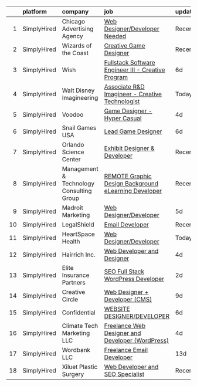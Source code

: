 

|    | platform    | company                                  | job                                                                                                                                                                 | update_time   | location                   |
|---:|:------------|:-----------------------------------------|:--------------------------------------------------------------------------------------------------------------------------------------------------------------------|:--------------|:---------------------------|
|  1 | SimplyHired | Chicago Advertising Agency               | [Web Designer/Developer Needed](https://www.simplyhired.com/job/3WomrldDVp_gZau2C1LngZoA36zG91ldOR1uxfIywCG-c5eoqglKUw?q=creative+developer)                        | Recently      | Remote                     |
|  2 | SimplyHired | Wizards of the Coast                     | [Creative Game Designer](https://www.simplyhired.com/job/3U5NPAcld9zZ3VOc-NItCD-NzNvgqaZqPjmcmGZRZsaeN5WygOP2eA?q=creative+developer)                               | Recently      | Renton, WA                 |
|  3 | SimplyHired | Wish                                     | [Fullstack Software Engineer III - Creative Program](https://www.simplyhired.com/job/BylKaVdXRaSEidtSwABaIUlFxvXsGt4NjcOtVYOLq9hMUNRff8lZyg?q=creative+developer)   | 6d            | San Francisco, CA          |
|  4 | SimplyHired | Walt Disney Imagineering                 | [Associate R&D Imagineer - Creative Technologist](https://www.simplyhired.com/job/EEJQov-4Z0tyy4VfogXmIvWC6vjHUqk2QpOYJ5no1RF5K5CJFGeTrQ?q=creative+developer)      | Today         | Glendale, CA               |
|  5 | SimplyHired | Voodoo                                   | [Game Designer - Hyper Casual](https://www.simplyhired.com/job/nrNi-efftHdZ_R-PvjisMGsI2zQCb6FBldSmSPhu1ESqIMEoJUZ2uQ?q=creative+developer)                         | 4d            | Remote                     |
|  6 | SimplyHired | Snail Games USA                          | [Lead Game Designer](https://www.simplyhired.com/job/EY7Oapu30bOdn8vyR8LomOVGno446LKBP_PzuSrXhFmjksGn5YKsZA?q=creative+developer)                                   | 6d            | Remote                     |
|  7 | SimplyHired | Orlando Science Center                   | [Exhibit Designer & Developer](https://www.simplyhired.com/job/JpuP0DVPATVwH0-XnxFsc8nJ-z6kfBqXsh9luvt7lVv6oPB3kNfQcg?q=creative+developer)                         | Recently      | Orlando, FL                |
|  8 | SimplyHired | Management & Technology Consulting Group | [REMOTE Graphic Design Background eLearning Developer](https://www.simplyhired.com/job/hzV17hn6kiL_AO8OVIH_V0JjB94jwW9cz8XRkFmQUq3-IsQnUo6Sww?q=creative+developer) | Recently      | Suitland, MD +24 locations |
|  9 | SimplyHired | Madroit Marketing                        | [Web Designer/Developer](https://www.simplyhired.com/job/2ECCZKv_yRidqYSoG3u4dtl6EIssDNlefGaCRzsDoIHb3JnxZOP6Lw?q=creative+developer)                               | 5d            | Remote                     |
| 10 | SimplyHired | LegalShield                              | [Email Developer](https://www.simplyhired.com/job/InTvnyVbqqJ0ZXH8aW9nGoLkyyPTA1D_lZhsgxpXdnwKdCgxXf_9kA?q=creative+developer)                                      | Recently      | Remote                     |
| 11 | SimplyHired | HeartSpace Health                        | [Web Designer/Developer](https://www.simplyhired.com/job/oSGFEZXLhkE_jZlsGn7vhEapsltGXeZpVxxP3v8NnJBLH9kwdiQG7A?q=creative+developer)                               | Today         | Austin, TX                 |
| 12 | SimplyHired | Hairrich Inc.                            | [Web Developer and Designer](https://www.simplyhired.com/job/jMNvMz7znYnzfScA45KJLGmgaIqS9qxvjAjSig1zCdbmiiffRaYEMw?q=creative+developer)                           | 4d            | Sunnyvale, CA              |
| 13 | SimplyHired | Elite Insurance Partners                 | [SEO Full Stack WordPress Developer](https://www.simplyhired.com/job/Fjhwa743HmxsXoBIr8luOdotWNUyyIHQpj3uX0fJ-WOP3BNSK5Amow?q=creative+developer)                   | 2d            | Remote                     |
| 14 | SimplyHired | Creative Circle                          | [Web Designer + Developer (CMS)](https://www.simplyhired.com/job/RGjACjkFVA7apOqUUsEZAY8ZH2QR70mIt24qKMWSSq9_M25XY2u9jA?q=creative+developer)                       | 9d            | DeSoto, TX                 |
| 15 | SimplyHired | Confidential                             | [WEBSITE DESIGNER/DEVELOPER](https://www.simplyhired.com/job/1oliC5fxQtC91K312MhScprCXBX17X7CgcjFwW5eLSRVnTLrDcvZ9g?q=creative+developer)                           | 6d            | Phoenix, AZ                |
| 16 | SimplyHired | Climate Tech Marketing LLC               | [Freelance Web Designer and Developer (WordPress)](https://www.simplyhired.com/job/S_9EoZ8wLXhSScJU2itoPn5Mue1LWSwTjpycuMtZ41y8I2Bx_hlO3A?q=creative+developer)     | 4d            | Remote                     |
| 17 | SimplyHired | Wordbank LLC                             | [Freelance Email Developer](https://www.simplyhired.com/job/sx2d2cgWl_ZQTzz1OX1Od5QdPeJ8LNxqDrYUuOjNYPUXHdM4ZISimQ?q=creative+developer)                            | 13d           | Remote                     |
| 18 | SimplyHired | Xiluet Plastic Surgery                   | [Web Developer and SEO Specialist](https://www.simplyhired.com/job/jx4cBHL69kqrwIC7sF2kDKcJuQz8UQ4g_g91y5Bhb3441EdVxTeIEQ?q=creative+developer)                     | Recently      | Miami, FL                  |